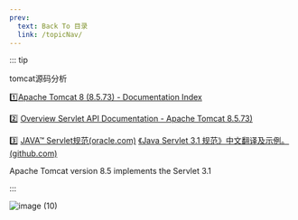 ```yaml
---
prev:
  text: Back To 目录
  link: /topicNav/
---
```


::: tip 

tomcat源码分析

:one:[Apache Tomcat 8 (8.5.73) - Documentation Index](https://tomcat.apache.org/tomcat-8.5-doc/index.html) 

:two: [Overview Servlet API Documentation - Apache Tomcat 8.5.73)](https://tomcat.apache.org/tomcat-8.5-doc/servletapi/index.html)

:three: [JAVA™ Servlet规范(oracle.com)](https://jcp.org/aboutJava/communityprocess/final/jsr340/index.html)   [《Java Servlet 3.1 规范》中文翻译及示例。 (github.com)](https://github.com/waylau/servlet-3.1-specification)

Apache Tomcat version 8.5 implements the Servlet 3.1

:::

![image (10)](https://gitee.com/q10viking/PictureRepos/raw/master/images//202112041001730.jpg)

